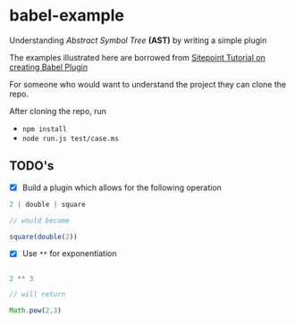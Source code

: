 # babel-example
Understanding *Abstract Symbol Tree* **(AST)** by writing a simple plugin

The examples illustrated here are borrowed from [Sitepoint Tutorial on creating Babel Plugin](https://www.sitepoint.com/understanding-asts-building-babel-plugin/)

For someone who would want to understand the project they can clone the repo.

After cloning the repo, run

* `npm install`
* `node run.js test/case.ms`

## TODO's

- [x] Build a plugin which allows for the following operation
```javascript
2 | double | square

// would become

square(double(2))
```

- [x] Use `**` for exponentiation
```javascript

2 ** 3

// will return

Math.pow(2,3)
```
